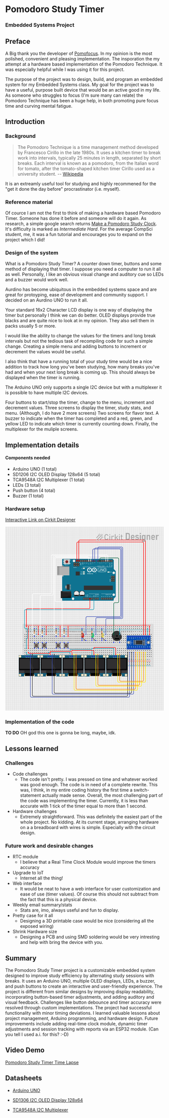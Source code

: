 # Pomodoro Study Timer
### Embedded Systems Project

## Preface

A Big thank you the developer of [Pomofocus](https://pomofocus.io/). In my
opinion is the most polished, convenient and pleasing implementation. The 
insporation the my attempt at a hardware based implementation of the Pomodoro 
Technique. It was especially helpful while I was using it for this project.

The purpose of the project was to design, build, and program an embedded system 
for my Embedded Systems class. My goal for the project was to have a useful, 
purpose built device that would be an active good in my life. As someone who
struggles to focus (I'm sure many can relate) the Pomodoro Technique has been
a huge help, in both promoting pure focus time and curving mental fatigue.

## Introduction

### Background

> The Pomodoro Technique is a time management method developed by Francesco Cirillo in the late 1980s. It uses a kitchen timer to break work into intervals, typically 25 minutes in length, separated by short breaks. Each interval is known as a pomodoro, from the Italian word for tomato, after the tomato-shaped kitchen timer Cirillo used as a university student. -- [Wikipedia](https://en.wikipedia.org/wiki/Pomodoro_Technique)

It is an extreamly useful tool for studying and highly recommened for the
"get it done the day before" procrastinator (i.e. myself).

### Reference material

Of cource I am not the first to think of making a hardware based Pomodoro Timer.
Someone has done it before and someone will do it again. As research, a simple 
google search returns [Make a Pomodoro Study Clock](https://www.sciencebuddies.org/science-fair-projects/project-ideas/Elec_p099/electricity-electronics/pomodoro-study-clock).
It's difficulty is marked as *Intermediate Hard*. For the average CompSci
student, me, it was a fun tutorial and encourages you to expand on the project
which I did!

### Design of the system

What is a Pomodoro Study Timer? A counter down timer, buttons and some method of
displaying that timer. I suppose you need a computer to run it all as well.
Personally, I like an obvious visual change and auditory cue so LEDs and a 
buzzer would work well.

Aurdino has become ubiquitous in the embedded systems space and are great for 
protoyping, ease of development and community support. I decided on an Aurdino 
UNO to run it all. 

Your standard 16x2 Character LCD display is one way of displaying the timer but 
personally I think we can do better. OLED displays provide true blacks and are
quite nice to look at in my opinion. They also sell them in packs usually 5 or 
more.

I would like the ability to change the values for the timers and long break
intervals but not the tedious task of recompiling code for such a simple 
change. Creating a simple menu and adding buttons to increment or decrement the
values would be useful.

I also think that have a running total of your study time would be a nice 
addition to track how long you've been studying, how many breaks you've had and
when your next long break is coming up. This should always be displayed when the
timer is running.

The Arduino UNO only supports a single I2C device but with a multiplexer it is
possible to have multiple I2C devices.

Four buttons to start/stop the timer, change to the menu, increment and 
decrement values. Three screens to display the timer, study stats, and menu.
(Although, I do have 2 more screens) Two screens for flavor text. A buzzer to 
indicate when the timer has completed and a red, green, and yellow LED to 
indicate which timer is currently counting down. Finally, the multiplexer for 
the muliple screens.

## Implementation details

#### Components needed
- Arduino UNO (1 total) 
- SD1206 I2C OLED Display 128x64 (5 total) 
- TCA9548A I2C Multiplexer (1 total)
- LEDs (3 total)
- Push button (4 total)
- Buzzer (1 total)

### Hardware setup

[Interactive Link on Cirkit Designer](https://app.cirkitdesigner.com/project/ecc592c6-a3d2-43bf-b61b-407e2a50ae3d) 

![circuit design](./final-cirkit-design.png)

### Implementation of the code

**TO DO**
OH god this one is gonna be long, maybe, idk.

## Lessons learned

### Challenges
- Code challenges
    - The code isn't pretty. I was pressed on time and whatever worked was good
	enough. The code is in need of a complete rewrite. This was, I think, in my
	entire coding history the first time a switch-statement actually made sense.
	Overall, the most challenging part of the code was implementing the timer.
	Currently, it is less than accurate with 1 tick of the timer equal to more
	than 1 second.
- Hardware challenges
    - Extremely straightforward. This was definitely the easiest part of the 
	 whole project. No kidding. At its current stage, arranging hardware on a 
	 a breadboard with wires is simple. Especially with the circuit design.

### Future work and desirable changes
- RTC module
	- I believe that a Real Time Clock Module would improve the timers accuracy
- Upgrade to IoT
	- Internet all the thing!
- Web interface
	- It would be neat to have a web interface for user customization and ease
	of use (timer values). Of course this should not subtract from the fact
	that this is a physical device.
- Weekly email summary/stats
	- Stats are, imo, always useful and fun to display. 
- Pretty case for it all
	- Designing a 3D printable case would be nice (considering all the exposed
	wiring)
- Shrink Hardware size
	- Designing a PCB and using SMD soldering would be very intresting and help
	with bring the device with you.

## Summary

The Pomodoro Study Timer project is a customizable embedded system designed to
improve study efficiency by alternating study sessions with breaks. It uses an 
Arduino UNO, multiple OLED displays, LEDs, a buzzer, and push buttons to create 
an interactive and user-friendly experience. The project is different from 
similar designs by improving display readability, incorporating button-based 
timer adjustments, and adding auditory and visual feedback. Challenges like 
button debounce and timer accuracy were resolved through custom implementations.
The project had successful functionality with minor timing deviations. I learned
valuable lessons about project management, Arduino programming, and hardware
design. Future improvements include adding real-time clock module, dynamic timer
adjustments and session tracking with reports via an ESP32 module. 
(Can you tell I used a.i. for this? :-D)

## Video Demo

[Pomodoro Study Timer Time Lapse](https://youtu.be/8dqkHUR8TN0)

## Datasheets

- [Arduino UNO](https://docs.arduino.cc/resources/datasheets/A000066-datasheet.pdf)

- [SD1306 I2C OLED Display 128x64](https://cdn-shop.adafruit.com/datasheets/SSD1306.pdf)

- [TCA9548A I2C Multiplexer](https://cdn-shop.adafruit.com/datasheets/tca9548a.pdf)
